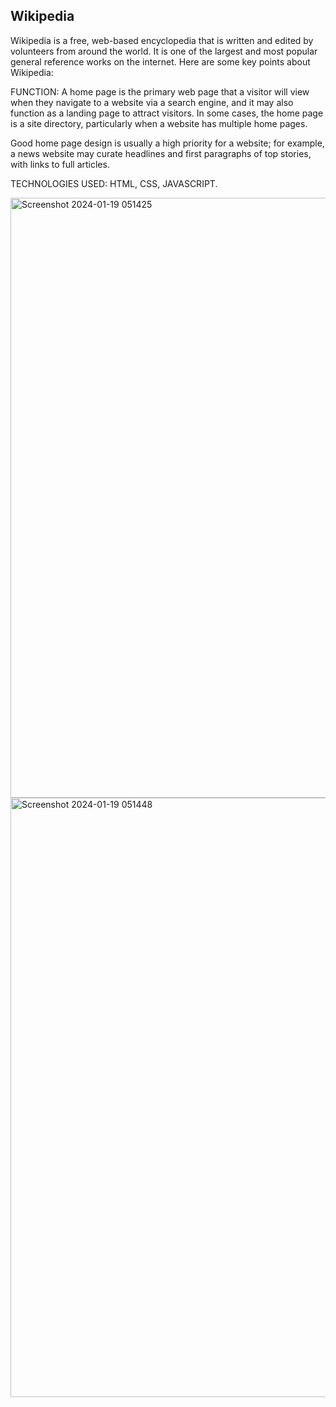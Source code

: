 ## Wikipedia 

Wikipedia is a free, web-based encyclopedia that is written and edited by volunteers from around the world. It is one of the largest and most popular general reference works on the internet. Here are some key points about Wikipedia:

FUNCTION:
A home page is the primary web page that a visitor will view when they navigate to a website via a search engine, and it may also function as a landing page to attract visitors. In some cases, the home page is a site directory, particularly when a website has multiple home pages.

Good home page design is usually a high priority for a website; for example, a news website may curate headlines and first paragraphs of top stories, with links to full articles.

TECHNOLOGIES USED: HTML, CSS, JAVASCRIPT.

<img width="960" alt="Screenshot 2024-01-19 051425" src="https://github.com/Anilroy30/wikipedia/assets/157016471/f17a7478-2a6c-4b17-86eb-21ffb914766b">

<img width="959" alt="Screenshot 2024-01-19 051448" src="https://github.com/Anilroy30/wikipedia/assets/157016471/0b907bb3-0b33-4ad3-9ace-0fd036eb0634">
